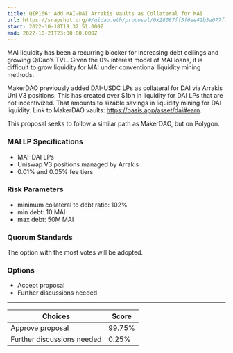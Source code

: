 ```yaml
---
title: QIP166: Add MAI-DAI Arrakis Vaults as Collateral for MAI
url: https://snapshot.org/#/qidao.eth/proposal/0x28087ff5f6ee42b3a077ffdc1649900703c763fe2ed8f7e4873598ce0e5b41d4
start: 2022-10-18T19:32:51.000Z
end: 2022-10-21T23:00:00.000Z
---
```

MAI liquidity has been a recurring blocker for increasing debt ceilings and growing QiDao’s TVL. Given the 0% interest model of MAI loans, it is difficult to grow liquidity for MAI under conventional liquidity mining methods.

MakerDAO previously added DAI-USDC LPs as collateral for DAI via Arrakis Uni V3 positions. This has created over $1bn in liquidity for DAI LPs that are not incentivized. That amounts to sizable savings in liquidity mining for DAI liquidity. Link to MakerDAO vaults: https://oasis.app/asset/dai#earn.

This proposal seeks to follow a similar path as MakerDAO, but on Polygon.

### MAI LP Specifications

* MAI-DAI LPs
* Uniswap V3 positions managed by Arrakis
* 0.01% and 0.05% fee tiers

### Risk Parameters

* minimum collateral to debt ratio: 102%
* min debt: 10 MAI
* max debt: 50M MAI

### Quorum Standards

The option with the most votes will be adopted.

### Options

* Accept proposal
* Further discussions needed 
---
| Choices | Score |
| --- | --- |
| Approve proposal | 99.75% |
| Further discussions needed | 0.25% |

